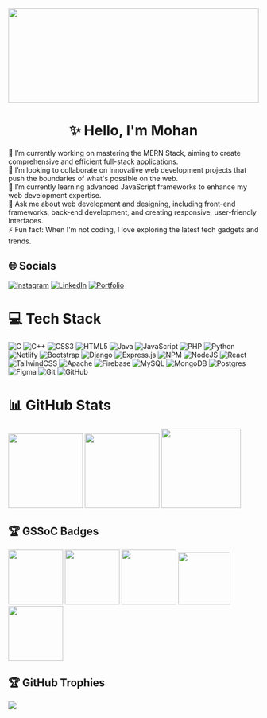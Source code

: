 <img src="https://github.com/user-attachments/assets/4ad8e045-a409-4316-80ce-37367ea7484c" height="190px" width="100%" />

<h1 align="center">✨ Hello, I'm Mohan</h1>
🔭 I’m currently working on mastering the MERN Stack, aiming to create comprehensive and efficient full-stack applications.<br>👯 I’m looking to collaborate on innovative web development projects that push the boundaries of what's possible on the web.<br>🌱 I’m currently learning advanced JavaScript frameworks to enhance my web development expertise.<br>💬 Ask me about web development and designing, including front-end frameworks, back-end development, and creating responsive, user-friendly interfaces.<br>⚡ Fun fact: When I'm not coding, I love exploring the latest tech gadgets and trends.


## 🌐 Socials
[![Instagram](https://img.shields.io/badge/Instagram-%23E4405F.svg?logo=Instagram&logoColor=white)](https://instagram.com/mohan.golakoti) [![LinkedIn](https://img.shields.io/badge/LinkedIn-%230077B5.svg?logo=linkedin&logoColor=white)](https://linkedin.com/in/ram-golakoti-4a2126217) [![Portfolio](https://img.shields.io/badge/Portfolio-%23FF69B4.svg?logo=netlify&logoColor=white)](https://mohangolakoti-portfolio.netlify.app/)

# 💻 Tech Stack
![C](https://img.shields.io/badge/c-%2300599C.svg?style=for-the-badge&logo=c&logoColor=white) ![C++](https://img.shields.io/badge/c++-%2300599C.svg?style=for-the-badge&logo=c%2B%2B&logoColor=white) ![CSS3](https://img.shields.io/badge/css3-%231572B6.svg?style=for-the-badge&logo=css3&logoColor=white) ![HTML5](https://img.shields.io/badge/html5-%23E34F26.svg?style=for-the-badge&logo=html5&logoColor=white) ![Java](https://img.shields.io/badge/java-%23ED8B00.svg?style=for-the-badge&logo=openjdk&logoColor=white) ![JavaScript](https://img.shields.io/badge/javascript-%23323330.svg?style=for-the-badge&logo=javascript&logoColor=%23F7DF1E) ![PHP](https://img.shields.io/badge/php-%23777BB4.svg?style=for-the-badge&logo=php&logoColor=white) ![Python](https://img.shields.io/badge/python-3670A0?style=for-the-badge&logo=python&logoColor=ffdd54) ![Netlify](https://img.shields.io/badge/netlify-%23000000.svg?style=for-the-badge&logo=netlify&logoColor=#00C7B7) ![Bootstrap](https://img.shields.io/badge/bootstrap-%238511FA.svg?style=for-the-badge&logo=bootstrap&logoColor=white) ![Django](https://img.shields.io/badge/django-%23092E20.svg?style=for-the-badge&logo=django&logoColor=white) ![Express.js](https://img.shields.io/badge/express.js-%23404d59.svg?style=for-the-badge&logo=express&logoColor=%2361DAFB) ![NPM](https://img.shields.io/badge/NPM-%23CB3837.svg?style=for-the-badge&logo=npm&logoColor=white) ![NodeJS](https://img.shields.io/badge/node.js-6DA55F?style=for-the-badge&logo=node.js&logoColor=white) ![React](https://img.shields.io/badge/react-%2320232a.svg?style=for-the-badge&logo=react&logoColor=%2361DAFB) ![TailwindCSS](https://img.shields.io/badge/tailwindcss-%2338B2AC.svg?style=for-the-badge&logo=tailwind-css&logoColor=white) ![Apache](https://img.shields.io/badge/apache-%23D42029.svg?style=for-the-badge&logo=apache&logoColor=white) ![Firebase](https://img.shields.io/badge/firebase-a08021?style=for-the-badge&logo=firebase&logoColor=ffcd34) ![MySQL](https://img.shields.io/badge/mysql-4479A1.svg?style=for-the-badge&logo=mysql&logoColor=white) ![MongoDB](https://img.shields.io/badge/MongoDB-%234ea94b.svg?style=for-the-badge&logo=mongodb&logoColor=white) ![Postgres](https://img.shields.io/badge/postgres-%23316192.svg?style=for-the-badge&logo=postgresql&logoColor=white) ![Figma](https://img.shields.io/badge/figma-%23F24E1E.svg?style=for-the-badge&logo=figma&logoColor=white) ![Git](https://img.shields.io/badge/git-%23F05033.svg?style=for-the-badge&logo=git&logoColor=white) ![GitHub](https://img.shields.io/badge/github-%23121011.svg?style=for-the-badge&logo=github&logoColor=white)

# 📊 GitHub Stats
<span>
  <img height="150em" src="https://github-readme-stats.vercel.app/api?username=mohangolakoti&theme=algolia&hide_border=false&include_all_commits=false&count_private=false" />
  <img height="150em" src="https://github-readme-stats.vercel.app/api/top-langs/?username=mohangolakoti&theme=algolia&hide_border=false&include_all_commits=false&count_private=false&layout=compact" />
  <img height="160em" src="https://github-readme-streak-stats.herokuapp.com/?user=mohangolakoti&theme=algolia&hide_border=false" />
</span>

## 🏆 GSSoC Badges
<img src="https://github.com/user-attachments/assets/ff7522ab-cd40-4eca-8a17-82c91d398c03" width="110px" />
<img src="https://github.com/user-attachments/assets/6d795097-7b49-4de5-9eb3-6eb88aa52277" width="110px" />
<img src="https://github.com/user-attachments/assets/0150745c-4c41-48bc-b9cc-9ac2afe55d19" width="110px" />
<img src="https://github.com/user-attachments/assets/397db74b-092b-44cd-bb53-b7eda2f8e51f" width="105px" />
<img src="https://github.com/user-attachments/assets/04d1d17e-eeb9-4f4e-847f-5bee033d1c7d" width="110px" />

## 🏆 GitHub Trophies
![](https://github-profile-trophy.vercel.app/?username=mohangolakoti&theme=algolia&no-frame=false&no-bg=false&margin-w=4)

<!-- Proudly created with GPRM ( https://gprm.itsvg.in ) -->
